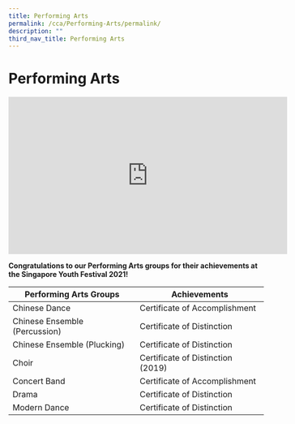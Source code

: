 ```yaml
---
title: Performing Arts
permalink: /cca/Performing-Arts/permalink/
description: ""
third_nav_title: Performing Arts
---
```

Performing Arts
===============

<iframe width="550" height="310" src="https://www.youtube.com/embed/bGvnP8zjQ8Q" title="MFSS Performing Arts CCAs: Interview with Our Students" frameborder="0" allow="accelerometer; autoplay; clipboard-write; encrypted-media; gyroscope; picture-in-picture" allowfullscreen></iframe>

**Congratulations to our Performing Arts groups for their achievements at the Singapore Youth Festival 2021!**

| Performing Arts Groups | Achievements |
| --- | --- |
| Chinese Dance | Certificate of Accomplishment |
| Chinese Ensemble (Percussion) | Certificate of Distinction |
| Chinese Ensemble (Plucking) | Certificate of Distinction |
| Choir | Certificate of Distinction (2019) |
| Concert Band | Certificate of Accomplishment |
| Drama | Certificate of Distinction |
| Modern Dance | Certificate of Distinction |